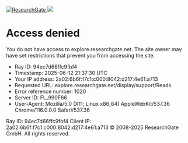 [ ![ResearchGate](https://explore.researchgate.net/display/support/Reads) ](https://www.researchgate.net)
![](https://explore.researchgate.net/display/support/Reads)
# Access denied
You do not have access to explore.researchgate.net.
The site owner may have set restrictions that prevent you from accessing the site.
  * Ray ID: 94ec7d66ffc9fbf4
  * Timestamp: 2025-06-12 21:37:30 UTC
  * Your IP address: 2a02:6b6f:f7c1:c000:8042:d217:4e61:a713
  * Requested URL: explore.researchgate.net/display/support/Reads 
  * Error reference number: 1020
  * Server ID: FL_990F66
  * User-Agent: Mozilla/5.0 (X11; Linux x86_64) AppleWebKit/537.36 Chrome/116.0.0.0 Safari/537.36


Ray ID: 94ec7d66ffc9fbf4
Client IP: 2a02:6b6f:f7c1:c000:8042:d217:4e61:a713
© 2008-2025 ResearchGate GmbH. All rights reserved.
